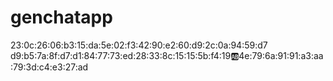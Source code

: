 # genchatapp

23:0c:26:06:b3:15:da:5e:02:f3:42:90:e2:60:d9:2c:0a:94:59:d7
d9:b5:7a:8f:d7:d1:84:77:73:ed:28:33:8c:15:15:5b:f4:19:ab:4e:79:6a:91:91:a3:aa:79:3d:c4:e3:27:ad
